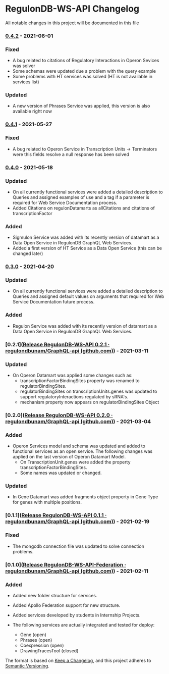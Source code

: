 # RegulonDB-WS-API Changelog

All notable changes in this project will be documented in this file

### [0.4.2]() - 2021-06-01

### Fixed

- A bug related to citations of Regulatory Interactions in Operon Sevices was solver
- Some schemas were updated due a problem with the query example
- Some problems with HT services was solved (HT is not available in services list)

### Updated

- A new version of Phrases Service was applied, this version is also available right now

### [0.4.1](https://github.com/regulondbunam/GraphQL-api/releases/tag/0.4.1) - 2021-05-27

### Fixed

- A bug related to Operon Service in Transcription Units -> Terminators were this fields resolve a null response has been solved

### [0.4.0](https://github.com/regulondbunam/GraphQL-api/releases/tag/0.4.0) - 2021-05-18

### Updated

- On all currently functional services were added a detailed description to Queries and assigned examples of use and a tag if a parameter is required for Web Service Documentation process.
- Added Citations on regulonDatamarts as allCitations and citations of transcriptionFactor

### Added

- Sigmulon Service was added with its recently version of datamart as a Data Open Service in RegulonDB GraphQL Web Services. 
- Added a first version of HT Service as a Data Open Service (this can be changed later)

### [0.3.0](https://github.com/regulondbunam/GraphQL-api/releases/tag/0.3.0) - 2021-04-20

### Updated

- On all currently functional services were added a detailed description to Queries and assigned default values on arguments that required for Web Service Documentation future process.

### Added

- Regulon Service was added with its recently version of datamart as a Data Open Service in RegulonDB GraphQL Web Services. 

### [0.2.1]([Release RegulonDB-WS-API 0.2.1 · regulondbunam/GraphQL-api (github.com)](https://github.com/regulondbunam/GraphQL-api/releases/tag/0.2.1)) - 2021-03-11

### Updated

- On Operon Datamart was applied some changes such as:
  - transcriptionFactorBindingSites property was renamed to regulatorBindingSites.
  - regulatorBindingSites on transcriptionUnits.genes was updated to support regulatoryInteractions regulated by sRNA's.
  - mechanism property now appears on regulatorBindingSites Object



### [0.2.0]([Release RegulonDB-WS-API 0.2.0 · regulondbunam/GraphQL-api (github.com)](https://github.com/regulondbunam/GraphQL-api/releases/tag/0.2.0)) - 2021-03-04

### Added

- Operon Services model and schema was updated and added to functional services as an open service. The following changes was applied on the last version of Operon Datamart Model.
  - On TranscriptionUnit.genes were added the property transcriptionFactorBindingSites.
  - Some names was updated or changed.

### Updated

- In Gene Datamart was added fragments object property in Gene Type for genes with multiple positions.

### [0.1.1]([Release RegulonDB-WS-API 0.1.1 · regulondbunam/GraphQL-api (github.com)](https://github.com/regulondbunam/GraphQL-api/releases/tag/0.1.1)) - 2021-02-19

### Fixed

- The mongodb connection file was updated to solve connection problems.



### [0.1.0]([Release RegulonDB-WS-API-Federation · regulondbunam/GraphQL-api (github.com)](https://github.com/regulondbunam/GraphQL-api/releases/tag/0.1.0)) - 2021-02-11

### Added

- Added new folder structure for services.
- Added Apollo Federation support for new structure.
- Added services developed by students in Internship Projects.

- The following services are actually integrated and tested for deploy:
  - Gene (open)
  - Phrases (open)
  - Coexpression (open)
  - DrawingTracesTool (closed)



The format is based on [Keep a Changelog](https://keepachangelog.com/en/1.0.0/), and this project adheres to [Semantic Versioning](https://semver.org/spec/v2.0.0.html).
